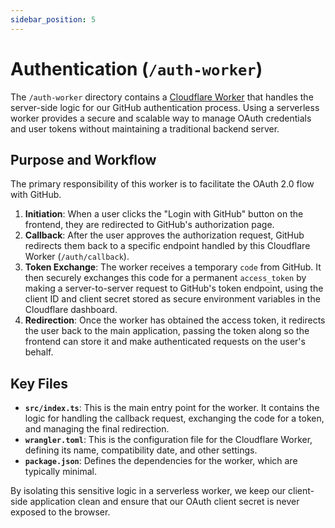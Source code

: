 ```yaml
---
sidebar_position: 5
---
```


# Authentication (`/auth-worker`)

The `/auth-worker` directory contains a [Cloudflare Worker](https://workers.cloudflare.com/) that handles the server-side logic for our GitHub authentication process. Using a serverless worker provides a secure and scalable way to manage OAuth credentials and user tokens without maintaining a traditional backend server.

## Purpose and Workflow

The primary responsibility of this worker is to facilitate the OAuth 2.0 flow with GitHub.

1.  **Initiation**: When a user clicks the "Login with GitHub" button on the frontend, they are redirected to GitHub's authorization page.
2.  **Callback**: After the user approves the authorization request, GitHub redirects them back to a specific endpoint handled by this Cloudflare Worker (`/auth/callback`).
3.  **Token Exchange**: The worker receives a temporary `code` from GitHub. It then securely exchanges this code for a permanent `access_token` by making a server-to-server request to GitHub's token endpoint, using the client ID and client secret stored as secure environment variables in the Cloudflare dashboard.
4.  **Redirection**: Once the worker has obtained the access token, it redirects the user back to the main application, passing the token along so the frontend can store it and make authenticated requests on the user's behalf.

## Key Files

- **`src/index.ts`**: This is the main entry point for the worker. It contains the logic for handling the callback request, exchanging the code for a token, and managing the final redirection.
- **`wrangler.toml`**: This is the configuration file for the Cloudflare Worker, defining its name, compatibility date, and other settings.
- **`package.json`**: Defines the dependencies for the worker, which are typically minimal.

By isolating this sensitive logic in a serverless worker, we keep our client-side application clean and ensure that our OAuth client secret is never exposed to the browser.
